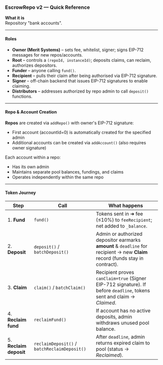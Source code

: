 ### EscrowRepo v2 — Quick Reference

**What it is**  
Repository "bank accounts".

---

#### Roles

- **Owner (Merit Systems)** – sets fee, whitelist, signer; signs EIP-712 messages for new repos/accounts.
- **Root** – controls a `(repoId, instanceId)`; deposits claims, can reclaim, authorizes depositors.
- **Funder** – anyone calling `fund()`.
- **Recipient** – pulls their claim after being authorised via EIP-712 signature.
- **Signer** – off-chain backend that issues EIP-712 signatures to enable claiming.
- **Distributors** – addresses authorized by repo admin to call `deposit()` functions.

---

#### Repo & Account Creation

**Repos** are created via `addRepo()` with owner's EIP-712 signature:

- First account (accountId=0) is automatically created for the specified admin
- Additional accounts can be created via `addAccount()` (also requires owner signature)

Each account within a repo:

- Has its own admin
- Maintains separate pool balances, fundings, and claims
- Operates independently within the same repo

---

#### Token Journey

| Step                   | Call                                         | What happens                                                                                                                  |
| ---------------------- | -------------------------------------------- | ----------------------------------------------------------------------------------------------------------------------------- |
| 1. **Fund**            | `fund()`                                     | Tokens sent in ➜ fee (≤10%) to `feeRecipient`; net added to `_balance`.                                                       |
| 2. **Deposit**         | `deposit()` / `batchDeposit()`               | Admin or authorized depositor earmarks **amount** & `deadline` for recipient → new **Claim** record (funds stay in contract). |
| 3. **Claim**           | `claim()` / `batchClaim()`                   | Recipient proves `canClaim=true` (Signer EIP-712 signature). If before `deadline`, tokens sent and claim → _Claimed_.         |
| 4. **Reclaim fund**    | `reclaimFund()`                              | If account has no active deposits, admin withdraws unused pool balance.                                                       |
| 5. **Reclaim deposit** | `reclaimDeposit()` / `batchReclaimDeposit()` | After `deadline`, admin returns expired claim to pool (status → _Reclaimed_).                                                 |
